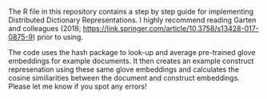 The R file in this repository contains a step by step guide for implementing Distributed Dictionary Representations. I highly recommend reading Garten and colleagues (2018; https://link.springer.com/article/10.3758/s13428-017-0875-9) prior to using. 

The code uses the hash package to look-up and average pre-trained glove embeddings for example documents. It then creates an example construct represenation using these same glove embeddings and calculates the cosine similiarities between the document and construct embeddings. Please let me know if you spot any errors! 

